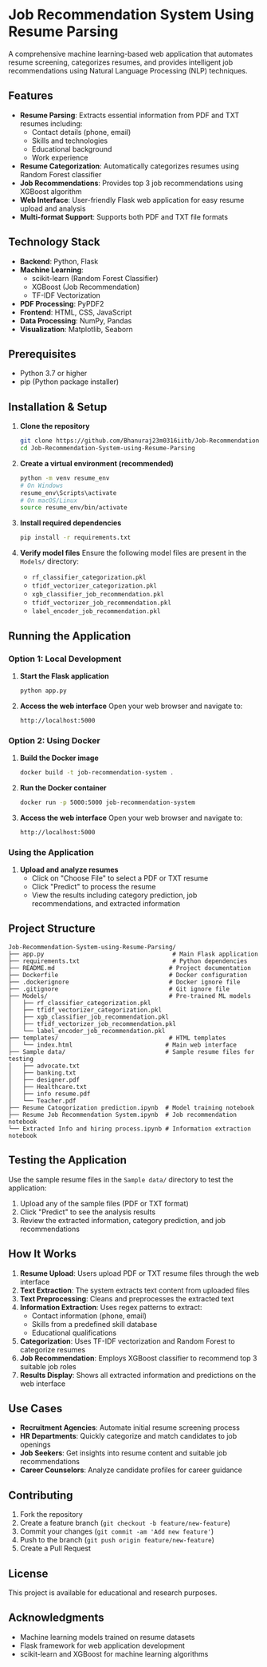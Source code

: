 # Job Recommendation System Using Resume Parsing

A comprehensive machine learning-based web application that automates resume screening, categorizes resumes, and provides intelligent job recommendations using Natural Language Processing (NLP) techniques.

## Features

- **Resume Parsing**: Extracts essential information from PDF and TXT resumes including:
  - Contact details (phone, email)
  - Skills and technologies
  - Educational background
  - Work experience
- **Resume Categorization**: Automatically categorizes resumes using Random Forest classifier
- **Job Recommendations**: Provides top 3 job recommendations using XGBoost algorithm
- **Web Interface**: User-friendly Flask web application for easy resume upload and analysis
- **Multi-format Support**: Supports both PDF and TXT file formats

## Technology Stack

- **Backend**: Python, Flask
- **Machine Learning**: 
  - scikit-learn (Random Forest Classifier)
  - XGBoost (Job Recommendation)
  - TF-IDF Vectorization
- **PDF Processing**: PyPDF2
- **Frontend**: HTML, CSS, JavaScript
- **Data Processing**: NumPy, Pandas
- **Visualization**: Matplotlib, Seaborn

## Prerequisites

- Python 3.7 or higher
- pip (Python package installer)

## Installation & Setup

1. **Clone the repository**
   ```bash
   git clone https://github.com/Bhanuraj23m0316iitb/Job-Recommendation-System-using-Resume-Parsing.git
   cd Job-Recommendation-System-using-Resume-Parsing
   ```

2. **Create a virtual environment (recommended)**
   ```bash
   python -m venv resume_env
   # On Windows
   resume_env\Scripts\activate
   # On macOS/Linux
   source resume_env/bin/activate
   ```

3. **Install required dependencies**
   ```bash
   pip install -r requirements.txt
   ```

4. **Verify model files**
   Ensure the following model files are present in the `Models/` directory:
   - `rf_classifier_categorization.pkl`
   - `tfidf_vectorizer_categorization.pkl`
   - `xgb_classifier_job_recommendation.pkl`
   - `tfidf_vectorizer_job_recommendation.pkl`
   - `label_encoder_job_recommendation.pkl`

## Running the Application

### Option 1: Local Development

1. **Start the Flask application**
   ```bash
   python app.py
   ```

2. **Access the web interface**
   Open your web browser and navigate to:
   ```
   http://localhost:5000
   ```

### Option 2: Using Docker

1. **Build the Docker image**
   ```bash
   docker build -t job-recommendation-system .
   ```

2. **Run the Docker container**
   ```bash
   docker run -p 5000:5000 job-recommendation-system
   ```

3. **Access the web interface**
   Open your web browser and navigate to:
   ```
   http://localhost:5000
   ```

### Using the Application

1. **Upload and analyze resumes**
   - Click on "Choose File" to select a PDF or TXT resume
   - Click "Predict" to process the resume
   - View the results including category prediction, job recommendations, and extracted information

## Project Structure

```
Job-Recommendation-System-using-Resume-Parsing/
├── app.py                                    # Main Flask application
├── requirements.txt                          # Python dependencies
├── README.md                                # Project documentation
├── Dockerfile                               # Docker configuration
├── .dockerignore                            # Docker ignore file
├── .gitignore                               # Git ignore file
├── Models/                                  # Pre-trained ML models
│   ├── rf_classifier_categorization.pkl
│   ├── tfidf_vectorizer_categorization.pkl
│   ├── xgb_classifier_job_recommendation.pkl
│   ├── tfidf_vectorizer_job_recommendation.pkl
│   └── label_encoder_job_recommendation.pkl
├── templates/                               # HTML templates
│   └── index.html                          # Main web interface
├── Sample data/                            # Sample resume files for testing
│   ├── advocate.txt
│   ├── banking.txt
│   ├── designer.pdf
│   ├── Healthcare.txt
│   ├── info resume.pdf
│   └── Teacher.pdf
├── Resume Catogorization prediction.ipynb  # Model training notebook
├── Resume Job Recommendation System.ipynb  # Job recommendation notebook
└── Extracted Info and hiring process.ipynb # Information extraction notebook
```

## Testing the Application

Use the sample resume files in the `Sample data/` directory to test the application:

1. Upload any of the sample files (PDF or TXT format)
2. Click "Predict" to see the analysis results
3. Review the extracted information, category prediction, and job recommendations

## How It Works

1. **Resume Upload**: Users upload PDF or TXT resume files through the web interface
2. **Text Extraction**: The system extracts text content from uploaded files
3. **Text Preprocessing**: Cleans and preprocesses the extracted text
4. **Information Extraction**: Uses regex patterns to extract:
   - Contact information (phone, email)
   - Skills from a predefined skill database
   - Educational qualifications
5. **Categorization**: Uses TF-IDF vectorization and Random Forest to categorize resumes
6. **Job Recommendation**: Employs XGBoost classifier to recommend top 3 suitable job roles
7. **Results Display**: Shows all extracted information and predictions on the web interface

## Use Cases

- **Recruitment Agencies**: Automate initial resume screening process
- **HR Departments**: Quickly categorize and match candidates to job openings
- **Job Seekers**: Get insights into resume content and suitable job recommendations
- **Career Counselors**: Analyze candidate profiles for career guidance

## Contributing

1. Fork the repository
2. Create a feature branch (`git checkout -b feature/new-feature`)
3. Commit your changes (`git commit -am 'Add new feature'`)
4. Push to the branch (`git push origin feature/new-feature`)
5. Create a Pull Request

## License

This project is available for educational and research purposes.

## Acknowledgments

- Machine learning models trained on resume datasets
- Flask framework for web application development
- scikit-learn and XGBoost for machine learning algorithms




